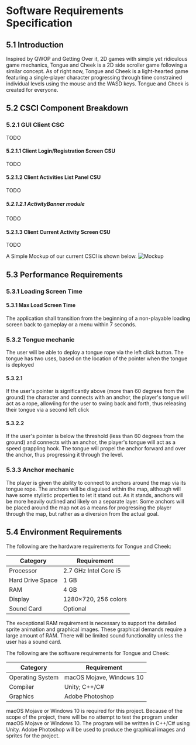 #  Software Requirements Specification

##  5.1  Introduction
Inspired by QWOP and Getting Over it, 2D games with simple yet ridiculous game mechanics, Tongue and Cheek is a 2D side scroller game following a similar concept. As of right now, Tongue and Cheek is a light-hearted game featuring a single-player character progressing through time constrained individual levels using the mouse and the WASD keys. Tongue and Cheek is created for everyone.

##  5.2  CSCI Component Breakdown

###  5.2.1 GUI Client CSC
TODO

####  5.2.1.1 Client Login/Registration Screen CSU
TODO

####  5.2.1.2 Client Activities List Panel CSU
TODO

#####  5.2.1.2.1 ActivityBanner module
TODO

####  5.2.1.3 Client Current Activity Screen CSU
TODO

A Simple Mockup of our current CSCI is shown below.
![Mockup](images/components-concept-001.png)

##  5.3  Performance Requirements
###  5.3.1  Loading Screen Time

####  5.3.1 Max Load Screen Time
The application shall transition from the beginning of a non-playable loading screen back to gameplay or a menu within 7 seconds.

###  5.3.2 Tongue mechanic
The user will be able to deploy a tongue rope via the left click button. The tongue has two uses, based on the location of the pointer when the tongue is deployed

#### 5.3.2.1
If the user's pointer is significantly above (more than 60 degrees from the ground) the character and connects with an anchor, the player's tongue will act as a rope, allowiing for the user to swing back and forth, thus releasing their tongue via a second left click

#### 5.3.2.2
If the user's pointer is below the threshold (less than 60 degrees from the ground) and connects with an anchor, the player's tongue will act as a speed grappling hook. The tongue will propel the anchor forward and over the anchor, thus progressing it through the level.

### 5.3.3 Anchor mechanic
The player is given the ability to connect to anchors around the map via its tongue rope. The anchors will be disguised within the map, although will have some stylistic properties to let it stand out. As it stands, anchors will be more heavily outlined and likely on a separate layer. Some anchors will be placed around the map not as a means for progressing the player through the map, but rather as a diversion from the actual goal.

##  5.4  Environment Requirements

The following are the hardware requirements for Tongue and Cheek:

| Category         | Requirement           |
| ---------------- | --------------------- |
| Processor        | 2.7 GHz Intel Core i5 |
| Hard Drive Space | 1 GB                  |
| RAM              | 4 GB                  |
| Display          | 1280×720, 256 colors  |
| Sound Card       | Optional              |

The exceptional RAM requirement is necessary to support the detailed sprite animation and graphical images. These graphical demands require a large amount of RAM. There will be limited sound functionality unless the user has a sound card.


The following are the software requirements for Tongue and Cheek:

| Category         | Requirement              |
| ---------------- | ------------------------ |
| Operating System | macOS Mojave, Windows 10 |
| Compiler         | Unity; C++/C#            |
| Graphics         | Adobe Photoshop          |

macOS Mojave or Windows 10 is required for this project. Because of the scope of the project, there will be no attempt to test the program under macOS Mojave or Windows 10. The program will be written in C++/C# using Unity. Adobe Photoshop will be used to produce the graphical images and sprites for the project.
